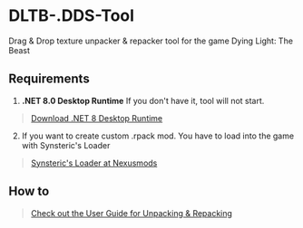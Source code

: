 # DLTB-.DDS-Tool
Drag &amp; Drop texture unpacker &amp; repacker tool for the game Dying Light: The Beast

## Requirements

1) **.NET 8.0 Desktop Runtime** If you don't have it, tool will not start.
> [Download .NET 8 Desktop Runtime](https://builds.dotnet.microsoft.com/dotnet/WindowsDesktop/8.0.20/windowsdesktop-runtime-8.0.20-win-x64.exe)

2) If you want to create custom .rpack mod. You have to load into the game with Synsteric's Loader

> [Synsteric's Loader at Nexusmods](https://www.nexusmods.com/dyinglightthebeast/mods/99)

## How to
> [Check out the User Guide for Unpacking & Repacking](https://github.com/metalheadbangg/DLTB-.DDS-Tool/wiki/User-Guide)
